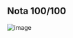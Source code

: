## Nota 100/100

![image](https://github.com/jporro/AnalisisDeLaInformacion/assets/103942784/2383bf4c-8c54-48bb-8a98-d3d83710675c)


